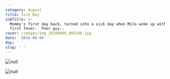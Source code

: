 ```yaml
---
category: August
title: Sick Day
subTitle: >-
  Mommy's first day back, turned into a sick day when Milo woke up with his
  first fever.  Poor guy..
cover: /images/img_20180806_085306.jpg
date: '2018-08-06'
day: ' '
slug: ' '
---
```

![null](/images/img_20180806_085306.jpg)

![null](/images/img_20180806_143323.jpg)

